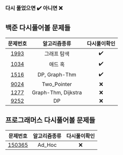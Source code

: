 ### 다시 풀었으면 :heavy_check_mark: 아니면 :x:

## 백준 다시풀어볼 문제들

|문제번호|알고리즘종류|다시풀이확인|  
|:-:|:-:|:-:|
|[1993](https://www.acmicpc.net/problem/1939)|그래프 탐색| :heavy_check_mark: |
|[1034](https://www.acmicpc.net/problem/1034)|애드 혹| :heavy_check_mark: |
|[1516](https://www.acmicpc.net/problem/1516)|DP, Graph-Thm| :heavy_check_mark: |
|[9024](https://www.acmicpc.net/problem/9024)|Two_Pointer| :x: |
|[1277](https://www.acmicpc.net/problem/1277)|Graph-Thm, Dijkstra| :x: |
|[9252](https://www.acmicpc.net/problem/9252)|DP| :x: |



## 프로그래머스 다시풀어볼 문제들
|문제번호|알고리즘종류|다시풀이확인|
|:-:|:-:|:-:|
|[150365](https://www.acmicpc.net/problem/127](https://school.programmers.co.kr/learn/courses/30/lessons/150365))|Ad_Hoc| :x: |